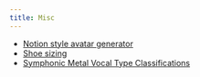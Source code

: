 ```yaml
---
title: Misc
---
```


- [Notion style avatar generator](http://cvbox.org/)
- [Shoe sizing](http://www.sizecharter.com/clothing-fit-and-measurement/understanding-shoe-sizing)
- [Symphonic Metal Vocal Type Classifications](https://docs.google.com/spreadsheets/d/1at_zQfBPKGTya4IuqhJ_B8tqz_wUSY9VjLqSyX39tTw)

